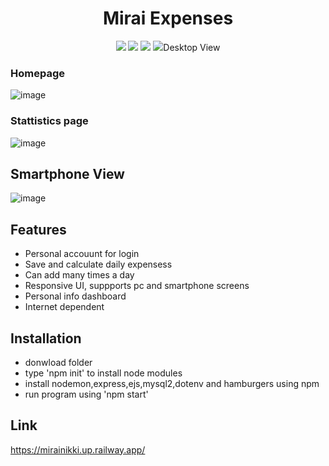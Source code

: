 <h1 align="center">Mirai Expenses</h1>
<p align="center">
   <img src="https://img.shields.io/badge/language-EJS-red?style"/>
   <img src="https://img.shields.io/github/license/Sheikh-Tafsir/mirai"/>
   <img src="https://img.shields.io/github/stars/Sheikh-Tafsir/mirai"/>
   <img src="https://img.shields.io/github/forks/Sheikh-Tafsir/mirai/>
</p>

## Desktop View

### Homepage
![image](https://user-images.githubusercontent.com/83116065/208975008-580b00db-adcb-4ac8-a9d3-39827b0dec27.png)

### Stattistics page
![image](https://user-images.githubusercontent.com/83116065/208975126-0a936b08-7093-48d2-8eff-411c18a9b978.png)

## Smartphone View
![image](https://user-images.githubusercontent.com/83116065/208975237-e1b9a087-8237-4810-acfb-01483cb1ce34.png)


## Features
- Personal accouunt for login
- Save and calculate daily expensess
- Can add many times a day
- Responsive UI, suppports pc and smartphone screens
- Personal info dashboard
- Internet dependent

## Installation
- donwload folder
- type 'npm init' to install node modules
- install nodemon,express,ejs,mysql2,dotenv and hamburgers using npm 
- run program using 'npm start'

## Link
https://mirainikki.up.railway.app/



